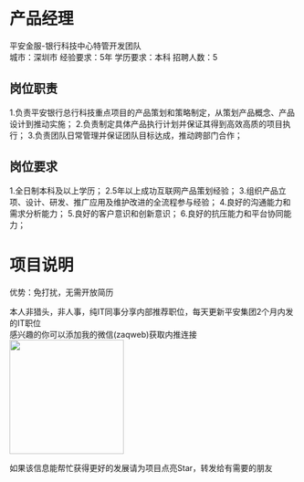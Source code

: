 # 产品经理
平安金服-银行科技中心特管开发团队  
城市：深圳市 经验要求：5年 学历要求：本科  招聘人数：5

## 岗位职责
1.负责平安银行总行科技重点项目的产品策划和策略制定，从策划产品概念、产品设计到推动实施；
   2.负责制定具体产品执行计划并保证其得到高效高质的项目执行；
   3.负责团队日常管理并保证团队目标达成，推动跨部门合作；

## 岗位要求
1.全日制本科及以上学历；
   2.5年以上成功互联网产品策划经验；
   3.组织产品立项、设计、研发、推广应用及维护改进的全流程参与经验；
   4.良好的沟通能力和需求分析能力；
   5.良好的客户意识和创新意识；
   6.良好的抗压能力和平台协同能力；

# 项目说明

优势：免打扰，无需开放简历

本人非猎头，非人事，纯IT同事分享内部推荐职位，每天更新平安集团2个月内发的IT职位  
感兴趣的你可以添加我的微信(zaqweb)获取内推连接  
<img src="https://github.com/zaqweb/PA-IT-JOBS/blob/master/WechatICode.jpeg"  height="200" width="200">

如果该信息能帮忙获得更好的发展请为项目点亮Star，转发给有需要的朋友




